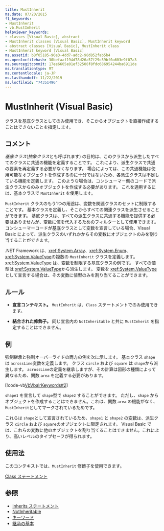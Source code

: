 ```yaml
---
title: MustInherit
ms.date: 07/20/2015
f1_keywords:
- MustInherit
- vb.MustInherit
helpviewer_keywords:
- classes [Visual Basic], abstract
- MustInherit classes [Visual Basic], MustInherit keyword
- abstract classes [Visual Basic], MustInherit class
- MustInherit keyword [Visual Basic]
ms.assetid: b8f05185-90e3-4dd7-adc2-90d852fab5b4
ms.openlocfilehash: 30befaaf194d78d26a57f29c59bf0a603e9f07a3
ms.sourcegitcommit: 17ee6605e01ef32506f8fdc686954244ba6911de
ms.translationtype: MT
ms.contentlocale: ja-JP
ms.lasthandoff: 11/22/2019
ms.locfileid: "74351496"
---
```

# <a name="mustinherit-visual-basic"></a>MustInherit (Visual Basic)
クラスを基底クラスとしてのみ使用でき、そこからオブジェクトを直接作成することはできないことを指定します。  
  
## <a name="remarks"></a>コメント  
 *基底クラス*(*抽象クラス*とも呼ばれます) の目的は、このクラスから派生したすべてのクラスに共通の機能を定義することです。 これにより、派生クラスで共通の要素を再定義する必要がなくなります。 場合によっては、この共通機能は使用可能なオブジェクトを作成するのに十分ではないため、各派生クラスは不足している機能を定義します。 このような場合は、コンシューマー側のコードで派生クラスからのみオブジェクトを作成する必要があります。 これを適用するには、基本クラスで `MustInherit` を使用します。  
  
 `MustInherit` クラスのもう1つの用途は、変数を関連クラスのセットに制限することです。 基本クラスを定義し、そこからすべての関連クラスを派生させることができます。 基底クラスは、すべての派生クラスに共通する機能を提供する必要はありませんが、変数に値を代入するためのフィルターとして使用できます。 コンシューマーコードが基底クラスとして変数を宣言している場合、Visual Basic によって、派生クラスのいずれかからその変数にオブジェクトのみを割り当てることができます。  
  
 .NET Framework は、<xref:System.Array>、<xref:System.Enum>、<xref:System.ValueType>の複数の `MustInherit` クラスを定義します。 <xref:System.ValueType> は、変数を制限する基底クラスの例です。 すべての値型は <xref:System.ValueType>から派生します。 変数を <xref:System.ValueType>として宣言する場合は、その変数に値型のみを割り当てることができます。  
  
## <a name="rules"></a>ルール  
  
- **宣言コンテキスト。** `MustInherit` は、`Class` ステートメントでのみ使用できます。  
  
- **結合された修飾子。** 同じ宣言内の `NotInheritable` と共に `MustInherit` を指定することはできません。  
  
## <a name="example"></a>例  
 強制継承と強制オーバーライドの両方の例を次に示します。 基本クラス `shape` は `acrossLine`変数を定義します。 クラス `circle` および `square` は `shape`から派生します。 `acrossLine`の定義を継承しますが、その計算は図形の種類によって異なるため、関数 `area` を定義する必要があります。  
  
 [!code-vb[VbVbalrKeywords#2](~/samples/snippets/visualbasic/VS_Snippets_VBCSharp/VbVbalrKeywords/VB/Class1.vb#2)]  
  
 `shape1` を宣言して `shape`型で `shape2` することができます。 ただし、`shape` からオブジェクトを作成することはできません。これは、関数 `area` の機能がなく、`MustInherit`としてマークされているためです。  
  
 これらは `shape`として宣言されているため、`shape1` と `shape2` の変数は、派生クラス `circle` および `square`のオブジェクトに限定されます。 Visual Basic では、これらの変数に他のオブジェクトを割り当てることはできません。これにより、高いレベルのタイプセーフが得られます。  
  
## <a name="usage"></a>使用法  
 このコンテキストでは、`MustInherit` 修飾子を使用できます。  
  
 [Class ステートメント](../../../visual-basic/language-reference/statements/class-statement.md)  
  
## <a name="see-also"></a>参照

- [Inherits ステートメント](../../../visual-basic/language-reference/statements/inherits-statement.md)
- [NotInheritable](../../../visual-basic/language-reference/modifiers/notinheritable.md)
- [キーワード](../../../visual-basic/language-reference/keywords/index.md)
- [継承の基本](../../../visual-basic/programming-guide/language-features/objects-and-classes/inheritance-basics.md)
